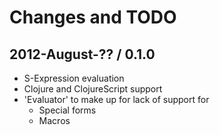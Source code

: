 # Changes and TODO

## 2012-August-?? / 0.1.0

* S-Expression evaluation
* Clojure and ClojureScript support
* 'Evaluator' to make up for lack of support for
  * Special forms
  * Macros